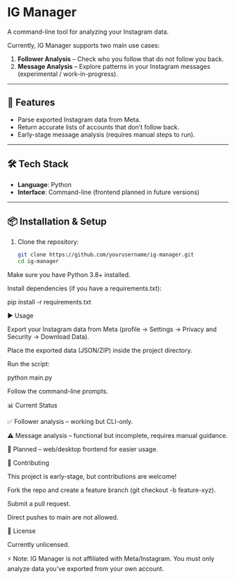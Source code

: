 # IG Manager

A command-line tool for analyzing your Instagram data.  

Currently, IG Manager supports two main use cases:

1. **Follower Analysis** – Check who you follow that do not follow you back.  
2. **Message Analysis** – Explore patterns in your Instagram messages (experimental / work-in-progress).  

---

## 🚀 Features
- Parse exported Instagram data from Meta.  
- Return accurate lists of accounts that don’t follow back.  
- Early-stage message analysis (requires manual steps to run).  

---

## 🛠️ Tech Stack
- **Language**: Python  
- **Interface**: Command-line (frontend planned in future versions)  

---

## 📦 Installation & Setup

1. Clone the repository:
   ```bash
   git clone https://github.com/yourusername/ig-manager.git
   cd ig-manager

Make sure you have Python 3.8+ installed.

Install dependencies (if you have a requirements.txt):

pip install -r requirements.txt

▶️ Usage

Export your Instagram data from Meta (profile → Settings → Privacy and Security → Download Data).

Place the exported data (JSON/ZIP) inside the project directory.

Run the script:

python main.py


Follow the command-line prompts.

📊 Current Status

✅ Follower analysis – working but CLI-only.

⚠️ Message analysis – functional but incomplete, requires manual guidance.

🔮 Planned – web/desktop frontend for easier usage.

🤝 Contributing

This project is early-stage, but contributions are welcome!

Fork the repo and create a feature branch (git checkout -b feature-xyz).

Submit a pull request.

Direct pushes to main are not allowed.

📜 License

Currently unlicensed. 

⚡ Note: IG Manager is not affiliated with Meta/Instagram. You must only analyze data you’ve exported from your own account.